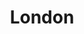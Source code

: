 ---
title: London
date: 
draft: false

# descripcion
description : Argolla de plata pasante cierre italiano

materials: Plata 925

color: Plateado

dimensions: 1,8cm diam

code: 01-11-0462

type: "Aros"

categories: []

price: $2.320,00

# Images
# first image will be shown in the product page
images:
  # - image: "images/path_to_image"
  # La ubicacion de las imagenes es imagenes/Aros/Aros.Argollas/01-11-0462-london
  - image: "./images/aros/argollas/01-11-0462_a.JPG"
  - image: "./images/aros/argollas/01-11-0462_b.JPG"
---